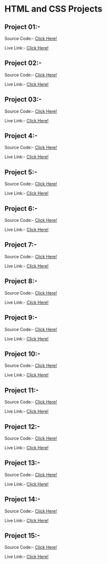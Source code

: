 # HTML and CSS Projects

## Project 01:- 
 Source Code:- [Click Here!](https://github.com/amarjeetk123/First-project)

 Live Link:- [Click Here!](https://project-01-street-style-landing-page.netlify.app/)

 ## Project 02:- 
 Source Code:- [Click Here!](https://github.com/amarjeetk123/Second-project)

 Live Link:- [Click Here!](https://project-02-retaurant-website-template.netlify.app/)


 ## Project 03:- 
 Source Code:- [Click Here!](https://github.com/amarjeetk123/Third-project)

 Live Link:- [Click Here!](https://project-03-live-justice-template.netlify.app/)

  ## Project 4:- 
 Source Code:- [Click Here!](https://github.com/amarjeetk123/fourth-project)

 Live Link:- [Click Here!](https://app.netlify.com/sites/project-04-a-small-web-page/overview)

  ## Project 5:- 
 Source Code:- [Click Here!](https://github.com/amarjeetk123/Fifth-project)

 Live Link:- [Click Here!](https://project-05-dao-technology.netlify.app/)

  ## Project 6:- 
 Source Code:- [Click Here!](https://github.com/amarjeetk123/sixth-project)

 Live Link:- [Click Here!](https://project-06-nursing-website-template.netlify.app/)

  ## Project 7:- 
 Source Code:- [Click Here!](https://github.com/amarjeetk123/Seventh-project)

 Live Link:- [Click Here!](https://project-07-product-home-page.netlify.app/)

  ## Project 8:- 
 Source Code:- [Click Here!](https://github.com/amarjeetk123/Eeigth-project)

 Live Link:- [Click Here!](https://project-08-web-design-template.netlify.app/)

  ## Project 9:- 
 Source Code:- [Click Here!](https://github.com/amarjeetk123/9th-project)

 Live Link:- [Click Here!](https://project-09-web-page-template.netlify.app/)

  ## Project 10:- 
 Source Code:- [Click Here!](https://github.com/amarjeetk123/Tenth-project)

 Live Link:- [Click Here!](https://project-10-home-interior-template.netlify.app/)

  ## Project 11:- 
 Source Code:- [Click Here!](https://github.com/amarjeetk123/project-11)

 Live Link:- [Click Here!](https://project-11-website-hosting-page-template.netlify.app/)

  ## Project 12:- 
 Source Code:- [Click Here!](https://github.com/amarjeetk123/Project-twelve)

 Live Link:- [Click Here!](https://project-12-comapny-home-page-template.netlify.app/)

  ## Project 13:- 
 Source Code:- [Click Here!](https://github.com/amarjeetk123/project-13)

 Live Link:- [Click Here!](https://project-13-saas-landing-page.netlify.app/)


  ## Project 14:- 
 Source Code:- [Click Here!](https://github.com/amarjeetk123/Project-14)

 Live Link:- [Click Here!](https://project-14-creative-hub.netlify.app/)

  ## Project 15:- 
 Source Code:- [Click Here!](https://github.com/amarjeetk123/Project-15)

 Live Link:- [Click Here!](https://project-15-web-page-template.netlify.app/)



